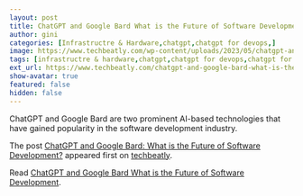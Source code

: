 ```yaml
---
layout: post
title: ChatGPT and Google Bard What is the Future of Software Development
author: gini
categories: [Infrastructre & Hardware,chatgpt,chatgpt for devops,]
image: https://www.techbeatly.com/wp-content/uploads/2023/05/chatgpt-and-google-bard-what-is-the-future-of-software-development-1024x576.png
tags: [infrastructre & hardware,chatgpt,chatgpt for devops,chatgpt for software development,software and ai,]
ext_url: https://www.techbeatly.com/chatgpt-and-google-bard-what-is-the-future-of-software-development/
show-avatar: true
featured: false
hidden: false
---
```


<p>ChatGPT and Google Bard are two prominent AI-based technologies that have gained popularity in the software development industry.</p>
<p>The post <a href="https://www.techbeatly.com/chatgpt-and-google-bard-what-is-the-future-of-software-development/">ChatGPT and Google Bard: What is the Future of Software Development?</a> appeared first on <a href="https://www.techbeatly.com">techbeatly</a>.</p>

Read [ChatGPT and Google Bard What is the Future of Software Development](https://www.techbeatly.com/chatgpt-and-google-bard-what-is-the-future-of-software-development/).